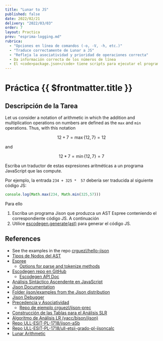```yaml
---
title: "Lunar to JS"
published: false
date: 2022/02/21
delivery: "2022/03/03"
order: 7
layout: Practica
prev: "esprima-logging.md"
rubrica:
  - "Opciones en línea de comandos (-o, -V, -h, etc.)"
  - "Traduce correctamente de Lunar a JS"
  - "Refleja la asociatividad y prioridad de operaciones correcta"
  - Da información correcta de los números de línea
  - El <code>package.json</code> tiene scripts para ejecutar el programa
---
```


# Práctica {{ $frontmatter.title }}

## Descripción de la Tarea

Let us consider a notation of arithmetic in which the addition and multiplication operations on numbers are defined as the `max` and `min` operations. Thus, with this notation

$$12 + 7=\max\{12,7\}=12$$ 

and

$$12 * 7=\min\{12,7\}=7$$

Escriba un traductor de estas expresiones aritméticas a un programa JavaScript que las compute.

Por ejemplo, la entrada `234 + 325 *  57` debería ser traducida al siguiente código JS:

```js
console.log(Math.max(234, Math.min(325,57)))
```

Para ello 

1. Escriba un programa Jison que produzca un AST Espree conteniendo el correspondiente código JS. A continuación 
2. Utilice [escodegen.generate(ast)](https://github.com/estools/escodegen) para generar el código JS. 

## References

* See the examples in the repo [crguezl/hello-jison](https://github.com/crguezl/hello-jison)
* [Tipos de Nodos del AST](/temas/introduccion-a-pl/espree-visitorkeys)
* [Espree](https://github.com/eslint/espree)
  * [Options for parse and tokenize methods](https://github.com/eslint/espree#options)
* [Escodegen repo en GitHub](https://github.com/estools/escodegen)
  - [Escodegen API Doc](https://github.com/estools/escodegen/wiki/API)
* [Análisis Sintáctico Ascendente en JavaScript](http://crguezl.github.io/pl-html/node43.html)
* [Jison Documentation](https://gerhobbelt.github.io/jison/docs//)
* [Folder jison/examples from the Jison distribution](https://github.com/zaach/jison/tree/master/examples)
* [Jison Debugger](https://nolanlawson.github.io/jison-debugger/)
* [Precedencia y Asociatividad](http://crguezl.github.io/pl-html/node57.html)
    - [Repo de ejemplo crguezl/jison-prec](https://github.com/crguezl/jison-prec)
* [Construcción de las Tablas para el Análisis SLR](http://crguezl.github.io/pl-html/node49.html)
* [Algoritmo de Análisis LR (yacc/bison/jison)](http://crguezl.github.io/pl-html/node55.html)
* [Repo ULL-ESIT-PL-1718/jison-aSb](https://github.com/ULL-ESIT-PL-1718/jison-aSb)
* [Repo ULL-ESIT-PL-1718/ull-etsii-grado-pl-jisoncalc](https://github.com/ULL-ESIT-PL-1718/ull-etsii-grado-pl-jisoncalc)
* [Lunar Arithmetic](https://en.wikipedia.org/wiki/Lunar_arithmetic)

